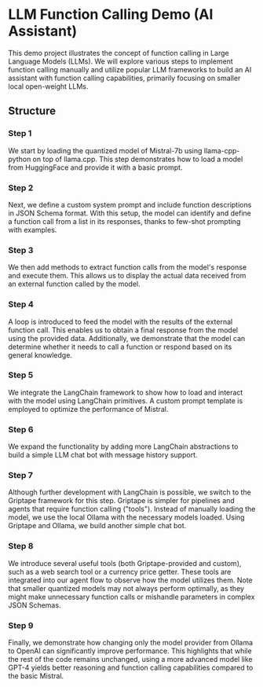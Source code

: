 
# LLM Function Calling Demo (AI Assistant) #
This demo project illustrates the concept of function calling in Large Language Models (LLMs). We will explore various steps to implement function calling manually and utilize popular LLM frameworks to build an AI assistant with function calling capabilities, primarily focusing on smaller local open-weight LLMs.

## Structure ##
### Step 1 ###
We start by loading the quantized model of Mistral-7b using llama-cpp-python on top of llama.cpp. This step demonstrates how to load a model from HuggingFace and provide it with a basic prompt.

### Step 2 ###
Next, we define a custom system prompt and include function descriptions in JSON Schema format. With this setup, the model can identify and define a function call from a list in its responses, thanks to few-shot prompting with examples.

### Step 3 ###
We then add methods to extract function calls from the model's response and execute them. This allows us to display the actual data received from an external function called by the model.

### Step 4 ###
A loop is introduced to feed the model with the results of the external function call. This enables us to obtain a final response from the model using the provided data. Additionally, we demonstrate that the model can determine whether it needs to call a function or respond based on its general knowledge.

### Step 5 ###
We integrate the LangChain framework to show how to load and interact with the model using LangChain primitives. A custom prompt template is employed to optimize the performance of Mistral.

### Step 6 ###
We expand the functionality by adding more LangChain abstractions to build a simple LLM chat bot with message history support.

### Step 7 ###
Although further development with LangChain is possible, we switch to the Griptape framework for this step. Griptape is simpler for pipelines and agents that require function calling ("tools"). Instead of manually loading the model, we use the local Ollama with the necessary models loaded. Using Griptape and Ollama, we build another simple chat bot.

### Step 8 ###
We introduce several useful tools (both Griptape-provided and custom), such as a web search tool or a currency price getter. These tools are integrated into our agent flow to observe how the model utilizes them. Note that smaller quantized models may not always perform optimally, as they might make unnecessary function calls or mishandle parameters in complex JSON Schemas.

### Step 9 ###
Finally, we demonstrate how changing only the model provider from Ollama to OpenAI can significantly improve performance. This highlights that while the rest of the code remains unchanged, using a more advanced model like GPT-4 yields better reasoning and function calling capabilities compared to the basic Mistral.
